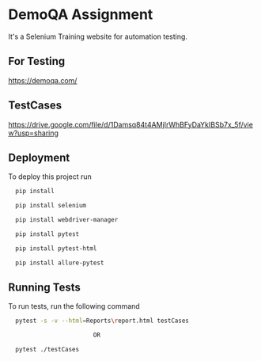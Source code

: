 
# DemoQA Assignment

It's a Selenium Training website for automation testing.
## For Testing

https://demoqa.com/

## TestCases

https://drive.google.com/file/d/1Damsq84t4AMjIrWhBFyDaYkIBSb7x_5f/view?usp=sharing
## Deployment

To deploy this project run

```bash
  pip install
```

```bash
  pip install selenium
```

```bash
  pip install webdriver-manager
```

```bash
  pip install pytest
```

```bash
  pip install pytest-html
```

```bash
  pip install allure-pytest
```


## Running Tests

To run tests, run the following command

```bash
  pytest -s -v --html=Reports\report.html testCases

                        OR

  pytest ./testCases    

```

